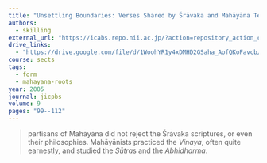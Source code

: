 ```yaml
---
title: "Unsettling Boundaries: Verses Shared by Śrāvaka and Mahāyāna Texts"
authors:
  - skilling
external_url: "https://icabs.repo.nii.ac.jp/?action=repository_action_common_download&item_id=88&item_no=1&attribute_id=22&file_no=1"
drive_links:
  - "https://drive.google.com/file/d/1WoohYR1y4xDMHD2GSaha_AofQKoFavcb/view?usp=drivesdk"
course: sects
tags:
  - form
  - mahayana-roots
year: 2005
journal: jicpbs
volume: 9
pages: "99--112"
---
```


> partisans of Mahāyāna did not reject the Śrāvaka scriptures, or even their philosophies. Mahāyānists practiced the *Vinaya*, often quite earnestly, and studied the *Sūtra*s and the *Abhidharma*.
